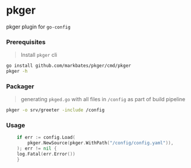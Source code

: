 # pkger

pkger plugin for `go-config`

### Prerequisites

> Install `pkger` cli

```bash
go install github.com/markbates/pkger/cmd/pkger
pkger -h
```

### Packager

> generating `pkged.go` with all files in `/config` as part of build pipeline

```bash
pkger -o srv/greeter -include /config
```

### Usage

```go
	if err := config.Load(
		pkger.NewSource(pkger.WithPath("/config/config.yaml")),
	); err != nil {
    log.Fatal(err.Error())
	}
```
